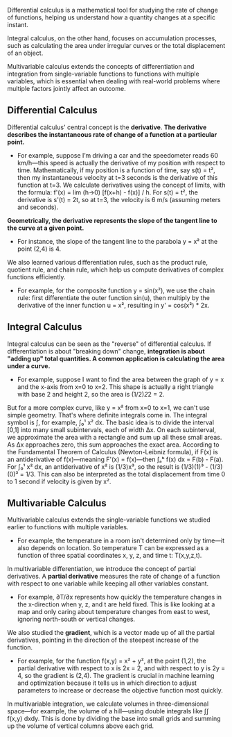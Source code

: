 Differential calculus is a mathematical tool for studying the rate of change of functions, helping us understand how a quantity changes at a specific instant. 

Integral calculus, on the other hand, focuses on accumulation processes, such as calculating the area under irregular curves or the total displacement of an object. 

Multivariable calculus extends the concepts of differentiation and integration from single-variable functions to functions with multiple variables, which is essential when dealing with real-world problems where multiple factors jointly affect an outcome. 

## Differential Calculus

Differential calculus' central concept is the **derivative**. **The derivative describes the instantaneous rate of change of a function at a particular point.** 

- For example, suppose I’m driving a car and the speedometer reads 60 km/h—this speed is actually the derivative of my position with respect to time. Mathematically, if my position is a function of time, say s(t) = t², then my instantaneous velocity at t=3 seconds is the derivative of this function at t=3. We calculate derivatives using the concept of limits, with the formula: f'(x) = lim (h→0) [f(x+h) - f(x)] / h. For s(t) = t², the derivative is s'(t) = 2t, so at t=3, the velocity is 6 m/s (assuming meters and seconds). 

**Geometrically, the derivative represents the slope of the tangent line to the curve at a given point.** 

- For instance, the slope of the tangent line to the parabola y = x² at the point (2,4) is 4. 

We also learned various differentiation rules, such as the product rule, quotient rule, and chain rule, which help us compute derivatives of complex functions efficiently. 

- For example, for the composite function y = sin(x²), we use the chain rule: first differentiate the outer function sin(u), then multiply by the derivative of the inner function u = x², resulting in y' = cos(x²) * 2x.

## Integral Calculus

Integral calculus can be seen as the "reverse" of differential calculus. If differentiation is about "breaking down" change, **integration is about "adding up" total quantities. A common application is calculating the area under a curve.** 

- For example, suppose I want to find the area between the graph of y = x and the x-axis from x=0 to x=2. This shape is actually a right triangle with base 2 and height 2, so the area is (1/2)*2*2 = 2. 

But for a more complex curve, like y = x² from x=0 to x=1, we can't use simple geometry. That's where definite integrals come in. The integral symbol is ∫, for example, ∫₀¹ x² dx. The basic idea is to divide the interval [0,1] into many small subintervals, each of width Δx. On each subinterval, we approximate the area with a rectangle and sum up all these small areas. As Δx approaches zero, this sum approaches the exact area. According to the Fundamental Theorem of Calculus (Newton-Leibniz formula), if F(x) is an antiderivative of f(x)—meaning F'(x) = f(x)—then ∫ₐᵇ f(x) dx = F(b) - F(a). For ∫₀¹ x² dx, an antiderivative of x² is (1/3)x³, so the result is (1/3)(1)³ - (1/3)(0)³ = 1/3. This can also be interpreted as the total displacement from time 0 to 1 second if velocity is given by x².

## Multivariable Calculus

Multivariable calculus extends the single-variable functions we studied earlier to functions with multiple variables. 

- For example, the temperature in a room isn't determined only by time—it also depends on location. So temperature T can be expressed as a function of three spatial coordinates x, y, z, and time t: T(x,y,z,t). 

In multivariable differentiation, we introduce the concept of partial derivatives. A **partial derivative** measures the rate of change of a function with respect to one variable while keeping all other variables constant. 

- For example, ∂T/∂x represents how quickly the temperature changes in the x-direction when y, z, and t are held fixed. This is like looking at a map and only caring about temperature changes from east to west, ignoring north-south or vertical changes. 

We also studied the **gradient**, which is a vector made up of all the partial derivatives, pointing in the direction of the steepest increase of the function. 

- For example, for the function f(x,y) = x² + y², at the point (1,2), the partial derivative with respect to x is 2x = 2, and with respect to y is 2y = 4, so the gradient is (2,4). The gradient is crucial in machine learning and optimization because it tells us in which direction to adjust parameters to increase or decrease the objective function most quickly. 

In multivariable integration, we calculate volumes in three-dimensional space—for example, the volume of a hill—using double integrals like ∫∫ f(x,y) dxdy. This is done by dividing the base into small grids and summing up the volume of vertical columns above each grid.
